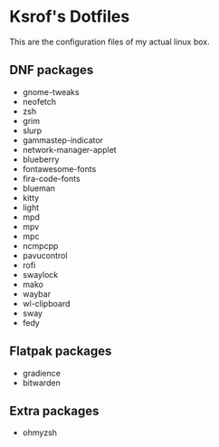 # Ksrof's Dotfiles

This are the configuration files of my actual linux box.

## DNF packages

- gnome-tweaks
- neofetch
- zsh
- grim
- slurp
- gammastep-indicator
- network-manager-applet
- blueberry
- fontawesome-fonts
- fira-code-fonts
- blueman
- kitty
- light
- mpd
- mpv
- mpc
- ncmpcpp
- pavucontrol
- rofi
- swaylock
- mako
- waybar
- wl-clipboard
- sway
- fedy

## Flatpak packages

- gradience
- bitwarden

## Extra packages

- ohmyzsh
